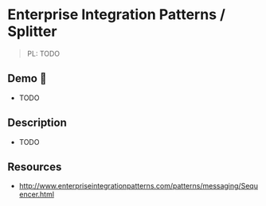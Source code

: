 # Enterprise Integration Patterns / Splitter

> PL: TODO

## Demo 🎉

* TODO

## Description

* TODO

## Resources

* <http://www.enterpriseintegrationpatterns.com/patterns/messaging/Sequencer.html>
